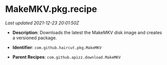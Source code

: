 # MakeMKV.pkg.recipe

_Last updated 2021-12-23 20:01:50Z_

- **Description**: Downloads the latest the MakeMKV disk image and creates a versioned package.

- **Identifier**: `com.github.haircut.pkg.MakeMKV`

- **Parent Recipes**: `com.github.apizz.download.MakeMKV`
